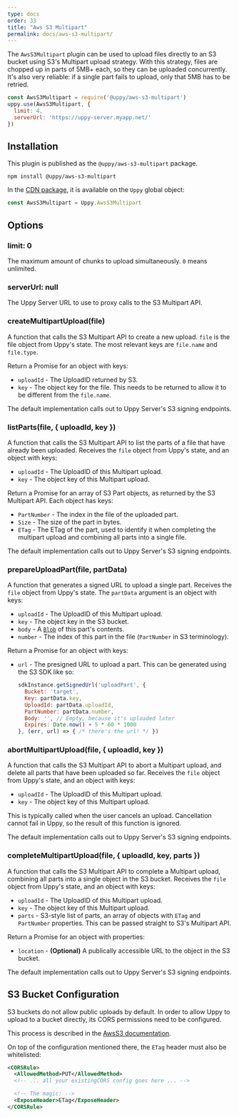 ```yaml
---
type: docs
order: 33
title: "Aws S3 Multipart"
permalink: docs/aws-s3-multipart/
---
```


The `AwsS3Multipart` plugin can be used to upload files directly to an S3 bucket using S3's Multipart upload strategy. With this strategy, files are chopped up in parts of 5MB+ each, so they can be uploaded concurrently. It's also very reliable: if a single part fails to upload, only that 5MB has to be retried.

```js
const AwsS3Multipart = require('@uppy/aws-s3-multipart')
uppy.use(AwsS3Multipart, {
  limit: 4,
  serverUrl: 'https://uppy-server.myapp.net/'
})
```

## Installation

This plugin is published as the `@uppy/aws-s3-multipart` package.

```shell
npm install @uppy/aws-s3-multipart
```

In the [CDN package](/docs/#With-a-script-tag), it is available on the `Uppy` global object:

```js
const AwsS3Multipart = Uppy.AwsS3Multipart
```

## Options

### limit: 0

The maximum amount of chunks to upload simultaneously. `0` means unlimited.

### serverUrl: null

The Uppy Server URL to use to proxy calls to the S3 Multipart API.

### createMultipartUpload(file)

A function that calls the S3 Multipart API to create a new upload. `file` is the file object from Uppy's state. The most relevant keys are `file.name` and `file.type`.

Return a Promise for an object with keys:

 - `uploadId` - The UploadID returned by S3.
 - `key` - The object key for the file. This needs to be returned to allow it to be different from the `file.name`.

The default implementation calls out to Uppy Server's S3 signing endpoints.

### listParts(file, { uploadId, key })

A function that calls the S3 Multipart API to list the parts of a file that have already been uploaded. Receives the `file` object from Uppy's state, and an object with keys:

 - `uploadId` - The UploadID of this Multipart upload.
 - `key` - The object key of this Multipart upload.

Return a Promise for an array of S3 Part objects, as returned by the S3 Multipart API. Each object has keys:

 - `PartNumber` - The index in the file of the uploaded part.
 - `Size` - The size of the part in bytes.
 - `ETag` - The ETag of the part, used to identify it when completing the multipart upload and combining all parts into a single file.

The default implementation calls out to Uppy Server's S3 signing endpoints.

### prepareUploadPart(file, partData)

A function that generates a signed URL to upload a single part. Receives the `file` object from Uppy's state. The `partData` argument is an object with keys:

 - `uploadId` - The UploadID of this Multipart upload.
 - `key` - The object key in the S3 bucket.
 - `body` - A [`Blob`](https://developer.mozilla.org/en-US/docs/Web/API/Blob) of this part's contents.
 - `number` - The index of this part in the file (`PartNumber` in S3 terminology).

Return a Promise for an object with keys:

 - `url` - The presigned URL to upload a part. This can be generated using the S3 SDK like so:

   ```js
   sdkInstance.getSignedUrl('uploadPart', {
     Bucket: 'target',
     Key: partData.key,
     UploadId: partData.uploadId,
     PartNumber: partData.number,
     Body: '', // Empty, because it's uploaded later
     Expires: Date.now() + 5 * 60 * 1000
   }, (err, url) => { /* there's the url! */ })
   ```

### abortMultipartUpload(file, { uploadId, key })

A function that calls the S3 Multipart API to abort a Multipart upload, and delete all parts that have been uploaded so far. Receives the `file` object from Uppy's state, and an object with keys:

 - `uploadId` - The UploadID of this Multipart upload.
 - `key` - The object key of this Multipart upload.

This is typically called when the user cancels an upload. Cancellation cannot fail in Uppy, so the result of this function is ignored.

The default implementation calls out to Uppy Server's S3 signing endpoints.

### completeMultipartUpload(file, { uploadId, key, parts })

A function that calls the S3 Multipart API to complete a Multipart upload, combining all parts into a single object in the S3 bucket. Receives the `file` object from Uppy's state, and an object with keys:

 - `uploadId` - The UploadID of this Multipart upload.
 - `key` - The object key of this Multipart upload.
 - `parts` - S3-style list of parts, an array of objects with `ETag` and `PartNumber` properties. This can be passed straight to S3's Multipart API.

Return a Promise for an object with properties:

 - `location` - **(Optional)** A publically accessible URL to the object in the S3 bucket.

The default implementation calls out to Uppy Server's S3 signing endpoints.

## S3 Bucket Configuration

S3 buckets do not allow public uploads by default.  In order to allow Uppy to upload to a bucket directly, its CORS permissions need to be configured.

This process is described in the [AwsS3 documentation](/docs/aws-s3/#S3-Bucket-configuration).

On top of the configuration mentioned there, the `ETag` header must also be whitelisted:

```xml
<CORSRule>
  <AllowedMethod>PUT</AllowedMethod>
  <!-- ... all your existingCORS config goes here ... -->

  <!-- The magic: -->
  <ExposeHeader>ETag</ExposeHeader>
</CORSRule>
```
